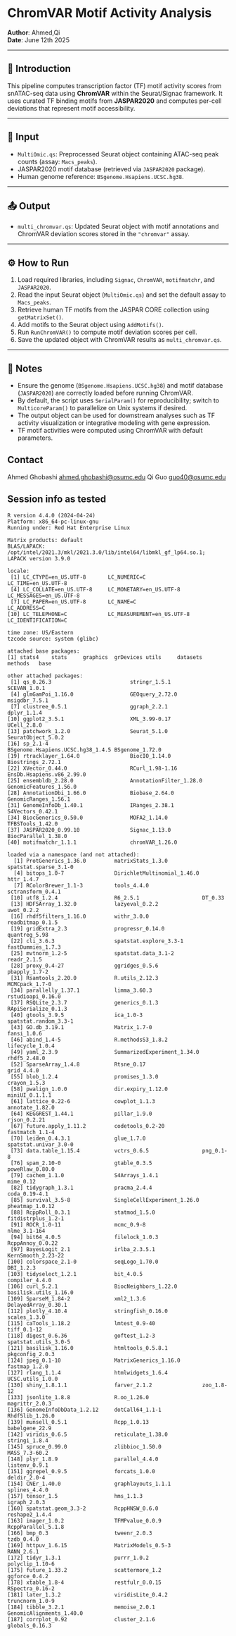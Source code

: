 # ChromVAR Motif Activity Analysis

**Author**: Ahmed,Qi  
**Date**: June 12th 2025

---

## 📘 Introduction

This pipeline computes transcription factor (TF) motif activity scores from snATAC-seq data using **ChromVAR** within the Seurat/Signac framework. It uses curated TF binding motifs from **JASPAR2020** and computes per-cell deviations that represent motif accessibility.

---

## 📂 Input

- `MultiOmic.qs`: Preprocessed Seurat object containing ATAC-seq peak counts (assay: `Macs_peaks`).
- JASPAR2020 motif database (retrieved via `JASPAR2020` package).
- Human genome reference: `BSgenome.Hsapiens.UCSC.hg38`.

---

## 📤 Output

- `multi_chromvar.qs`: Updated Seurat object with motif annotations and ChromVAR deviation scores stored in the `"chromvar"` assay.

---

## ⚙️ How to Run

1. Load required libraries, including `Signac`, `ChromVAR`, `motifmatchr`, and `JASPAR2020`.
2. Read the input Seurat object (`MultiOmic.qs`) and set the default assay to `Macs_peaks`.
3. Retrieve human TF motifs from the JASPAR CORE collection using `getMatrixSet()`.
4. Add motifs to the Seurat object using `AddMotifs()`.
5. Run `RunChromVAR()` to compute motif deviation scores per cell.
6. Save the updated object with ChromVAR results as `multi_chromvar.qs`.

---

## 📝 Notes

- Ensure the genome (`BSgenome.Hsapiens.UCSC.hg38`) and motif database (`JASPAR2020`) are correctly loaded before running ChromVAR.
- By default, the script uses `SerialParam()` for reproducibility; switch to `MulticoreParam()` to parallelize on Unix systems if desired.
- The output object can be used for downstream analyses such as TF activity visualization or integrative modeling with gene expression.
- TF motif activities were computed using ChromVAR with default parameters.

## Contact

Ahmed Ghobashi  ahmed.ghobashi@osumc.edu
Qi Guo guo40@osumc.edu



## Session info as tested

```
R version 4.4.0 (2024-04-24)
Platform: x86_64-pc-linux-gnu
Running under: Red Hat Enterprise Linux

Matrix products: default
BLAS/LAPACK: /opt/intel/2021.3/mkl/2021.3.0/lib/intel64/libmkl_gf_lp64.so.1;  LAPACK version 3.9.0

locale:
 [1] LC_CTYPE=en_US.UTF-8       LC_NUMERIC=C               LC_TIME=en_US.UTF-8       
 [4] LC_COLLATE=en_US.UTF-8     LC_MONETARY=en_US.UTF-8    LC_MESSAGES=en_US.UTF-8   
 [7] LC_PAPER=en_US.UTF-8       LC_NAME=C                  LC_ADDRESS=C              
[10] LC_TELEPHONE=C             LC_MEASUREMENT=en_US.UTF-8 LC_IDENTIFICATION=C       

time zone: US/Eastern
tzcode source: system (glibc)

attached base packages:
[1] stats4    stats     graphics  grDevices utils     datasets  methods   base     

other attached packages:
 [1] qs_0.26.3                         stringr_1.5.1                     SCEVAN_1.0.1                     
 [4] glmGamPoi_1.16.0                  GEOquery_2.72.0                   msigdbr_7.5.1                    
 [7] clustree_0.5.1                    ggraph_2.2.1                      dplyr_1.1.4                      
[10] ggplot2_3.5.1                     XML_3.99-0.17                     UCell_2.8.0                      
[13] patchwork_1.2.0                   Seurat_5.1.0                      SeuratObject_5.0.2               
[16] sp_2.1-4                          BSgenome.Hsapiens.UCSC.hg38_1.4.5 BSgenome_1.72.0                  
[19] rtracklayer_1.64.0                BiocIO_1.14.0                     Biostrings_2.72.1                
[22] XVector_0.44.0                    RCurl_1.98-1.16                   EnsDb.Hsapiens.v86_2.99.0        
[25] ensembldb_2.28.0                  AnnotationFilter_1.28.0           GenomicFeatures_1.56.0           
[28] AnnotationDbi_1.66.0              Biobase_2.64.0                    GenomicRanges_1.56.1             
[31] GenomeInfoDb_1.40.1               IRanges_2.38.1                    S4Vectors_0.42.1                 
[34] BiocGenerics_0.50.0               MOFA2_1.14.0                      TFBSTools_1.42.0                 
[37] JASPAR2020_0.99.10                Signac_1.13.0                     BiocParallel_1.38.0              
[40] motifmatchr_1.1.1                 chromVAR_1.26.0                  

loaded via a namespace (and not attached):
  [1] ProtGenerics_1.36.0         matrixStats_1.3.0           spatstat.sparse_3.1-0      
  [4] bitops_1.0-7                DirichletMultinomial_1.46.0 httr_1.4.7                 
  [7] RColorBrewer_1.1-3          tools_4.4.0                 sctransform_0.4.1          
 [10] utf8_1.2.4                  R6_2.5.1                    DT_0.33                    
 [13] HDF5Array_1.32.0            lazyeval_0.2.2              uwot_0.2.2                 
 [16] rhdf5filters_1.16.0         withr_3.0.0                 readbitmap_0.1.5           
 [19] gridExtra_2.3               progressr_0.14.0            quantreg_5.98              
 [22] cli_3.6.3                   spatstat.explore_3.3-1      fastDummies_1.7.3          
 [25] mvtnorm_1.2-5               spatstat.data_3.1-2         readr_2.1.5                
 [28] proxy_0.4-27                ggridges_0.5.6              pbapply_1.7-2              
 [31] Rsamtools_2.20.0            R.utils_2.12.3              MCMCpack_1.7-0             
 [34] parallelly_1.37.1           limma_3.60.3                rstudioapi_0.16.0          
 [37] RSQLite_2.3.7               generics_0.1.3              RApiSerialize_0.1.3        
 [40] gtools_3.9.5                ica_1.0-3                   spatstat.random_3.3-1      
 [43] GO.db_3.19.1                Matrix_1.7-0                fansi_1.0.6                
 [46] abind_1.4-5                 R.methodsS3_1.8.2           lifecycle_1.0.4            
 [49] yaml_2.3.9                  SummarizedExperiment_1.34.0 rhdf5_2.48.0               
 [52] SparseArray_1.4.8           Rtsne_0.17                  grid_4.4.0                 
 [55] blob_1.2.4                  promises_1.3.0              crayon_1.5.3               
 [58] pwalign_1.0.0               dir.expiry_1.12.0           miniUI_0.1.1.1             
 [61] lattice_0.22-6              cowplot_1.1.3               annotate_1.82.0            
 [64] KEGGREST_1.44.1             pillar_1.9.0                rjson_0.2.21               
 [67] future.apply_1.11.2         codetools_0.2-20            fastmatch_1.1-4            
 [70] leiden_0.4.3.1              glue_1.7.0                  spatstat.univar_3.0-0      
 [73] data.table_1.15.4           vctrs_0.6.5                 png_0.1-8                  
 [76] spam_2.10-0                 gtable_0.3.5                poweRlaw_0.80.0            
 [79] cachem_1.1.0                S4Arrays_1.4.1              mime_0.12                  
 [82] tidygraph_1.3.1             pracma_2.4.4                coda_0.19-4.1              
 [85] survival_3.5-8              SingleCellExperiment_1.26.0 pheatmap_1.0.12            
 [88] RcppRoll_0.3.1              statmod_1.5.0               fitdistrplus_1.2-1         
 [91] ROCR_1.0-11                 mcmc_0.9-8                  nlme_3.1-164               
 [94] bit64_4.0.5                 filelock_1.0.3              RcppAnnoy_0.0.22           
 [97] BayesLogit_2.1              irlba_2.3.5.1               KernSmooth_2.23-22         
[100] colorspace_2.1-0            seqLogo_1.70.0              DBI_1.2.3                  
[103] tidyselect_1.2.1            bit_4.0.5                   compiler_4.4.0             
[106] curl_5.2.1                  BiocNeighbors_1.22.0        basilisk.utils_1.16.0      
[109] SparseM_1.84-2              xml2_1.3.6                  DelayedArray_0.30.1        
[112] plotly_4.10.4               stringfish_0.16.0           scales_1.3.0               
[115] caTools_1.18.2              lmtest_0.9-40               tiff_0.1-12                
[118] digest_0.6.36               goftest_1.2-3               spatstat.utils_3.0-5       
[121] basilisk_1.16.0             htmltools_0.5.8.1           pkgconfig_2.0.3            
[124] jpeg_0.1-10                 MatrixGenerics_1.16.0       fastmap_1.2.0              
[127] rlang_1.1.4                 htmlwidgets_1.6.4           UCSC.utils_1.0.0           
[130] shiny_1.8.1.1               farver_2.1.2                zoo_1.8-12                 
[133] jsonlite_1.8.8              R.oo_1.26.0                 magrittr_2.0.3             
[136] GenomeInfoDbData_1.2.12     dotCall64_1.1-1             Rhdf5lib_1.26.0            
[139] munsell_0.5.1               Rcpp_1.0.13                 babelgene_22.9             
[142] viridis_0.6.5               reticulate_1.38.0           stringi_1.8.4              
[145] spruce_0.99.0               zlibbioc_1.50.0             MASS_7.3-60.2              
[148] plyr_1.8.9                  parallel_4.4.0              listenv_0.9.1              
[151] ggrepel_0.9.5               forcats_1.0.0               deldir_2.0-4               
[154] CNEr_1.40.0                 graphlayouts_1.1.1          splines_4.4.0              
[157] tensor_1.5                  hms_1.1.3                   igraph_2.0.3               
[160] spatstat.geom_3.3-2         RcppHNSW_0.6.0              reshape2_1.4.4             
[163] imager_1.0.2                TFMPvalue_0.0.9             RcppParallel_5.1.8         
[166] bmp_0.3                     tweenr_2.0.3                tzdb_0.4.0                 
[169] httpuv_1.6.15               MatrixModels_0.5-3          RANN_2.6.1                 
[172] tidyr_1.3.1                 purrr_1.0.2                 polyclip_1.10-6            
[175] future_1.33.2               scattermore_1.2             ggforce_0.4.2              
[178] xtable_1.8-4                restfulr_0.0.15             RSpectra_0.16-2            
[181] later_1.3.2                 viridisLite_0.4.2           truncnorm_1.0-9            
[184] tibble_3.2.1                memoise_2.0.1               GenomicAlignments_1.40.0   
[187] corrplot_0.92               cluster_2.1.6               globals_0.16.3     
```
